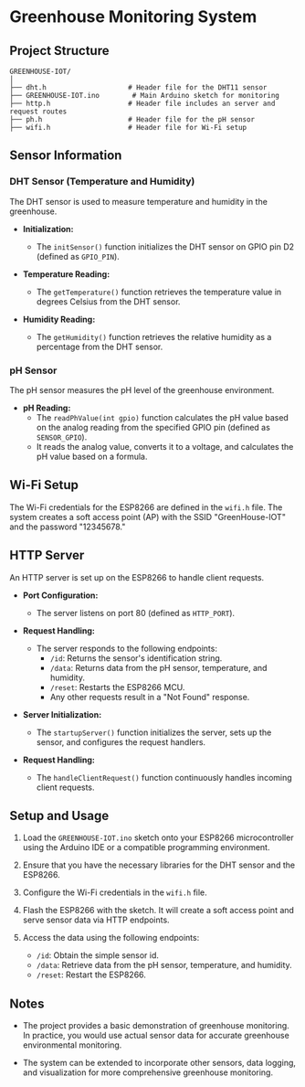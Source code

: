 # Greenhouse Monitoring System

## Project Structure
```
GREENHOUSE-IOT/
│
├── dht.h                    # Header file for the DHT11 sensor
├── GREENHOUSE-IOT.ino        # Main Arduino sketch for monitoring
├── http.h                   # Header file includes an server and request routes
├── ph.h                     # Header file for the pH sensor
├── wifi.h                   # Header file for Wi-Fi setup
```

## Sensor Information

### DHT Sensor (Temperature and Humidity)
The DHT sensor is used to measure temperature and humidity in the greenhouse.

- **Initialization:**
  - The `initSensor()` function initializes the DHT sensor on GPIO pin D2 (defined as `GPIO_PIN`).

- **Temperature Reading:**
  - The `getTemperature()` function retrieves the temperature value in degrees Celsius from the DHT sensor.

- **Humidity Reading:**
  - The `getHumidity()` function retrieves the relative humidity as a percentage from the DHT sensor.

### pH Sensor
The pH sensor measures the pH level of the greenhouse environment.

- **pH Reading:**
  - The `readPhValue(int gpio)` function calculates the pH value based on the analog reading from the specified GPIO pin (defined as `SENSOR_GPIO`).
  - It reads the analog value, converts it to a voltage, and calculates the pH value based on a formula.

## Wi-Fi Setup
The Wi-Fi credentials for the ESP8266 are defined in the `wifi.h` file. The system creates a soft access point (AP) with the SSID "GreenHouse-IOT" and the password "12345678."

## HTTP Server
An HTTP server is set up on the ESP8266 to handle client requests.

- **Port Configuration:**
  - The server listens on port 80 (defined as `HTTP_PORT`).

- **Request Handling:**
  - The server responds to the following endpoints:
    - `/id`: Returns the sensor's identification string.
    - `/data`: Returns data from the pH sensor, temperature, and humidity.
    - `/reset`: Restarts the ESP8266 MCU.
    - Any other requests result in a "Not Found" response.

- **Server Initialization:**
  - The `startupServer()` function initializes the server, sets up the sensor, and configures the request handlers.

- **Request Handling:**
  - The `handleClientRequest()` function continuously handles incoming client requests.

## Setup and Usage
1. Load the `GREENHOUSE-IOT.ino` sketch onto your ESP8266 microcontroller using the Arduino IDE or a compatible programming environment.

2. Ensure that you have the necessary libraries for the DHT sensor and the ESP8266.

3. Configure the Wi-Fi credentials in the `wifi.h` file.

4. Flash the ESP8266 with the sketch. It will create a soft access point and serve sensor data via HTTP endpoints.

5. Access the data using the following endpoints:
   - `/id`: Obtain the simple sensor id.
   - `/data`: Retrieve data from the pH sensor, temperature, and humidity.
   - `/reset`: Restart the ESP8266.

## Notes
- The project provides a basic demonstration of greenhouse monitoring. In practice, you would use actual sensor data for accurate greenhouse environmental monitoring.

- The system can be extended to incorporate other sensors, data logging, and visualization for more comprehensive greenhouse monitoring.
